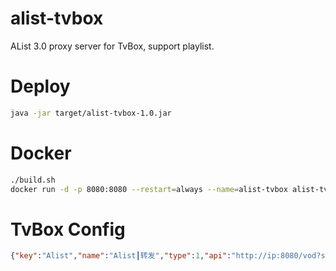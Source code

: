 # alist-tvbox
AList 3.0 proxy server for TvBox, support playlist.

# Deploy
```bash
java -jar target/alist-tvbox-1.0.jar
```

# Docker
```bash
./build.sh
docker run -d -p 8080:8080 --restart=always --name=alist-tvbox alist-tvbox
```

# TvBox Config
```json
{"key":"Alist","name":"Alist┃转发","type":1,"api":"http://ip:8080/vod?site=http://alist:5244","searchable":2,"quickSearch":0,"filterable":0}
```
